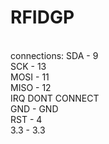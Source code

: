 # RFIDGP
<br>connections: SDA - 9
<br>SCK - 13
<br>MOSI - 11
<br>MISO - 12
<br>IRQ DONT CONNECT
<br>GND - GND
<br>RST - 4
<br>3.3 - 3.3

